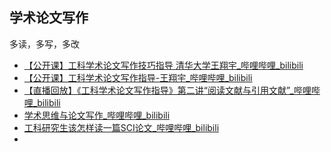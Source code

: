 ## 学术论文写作



多读，多写，多改



- [【公开课】工科学术论文写作技巧指导 清华大学王翔宇_哔哩哔哩_bilibili](https://www.bilibili.com/video/av88373814/)
- [【公开课】工科学术论文写作指导-王翔宇_哔哩哔哩_bilibili](https://www.bilibili.com/video/av90086456/)
- [【直播回放】《工科学术论文写作指导》第二讲“阅读文献与引用文献”_哔哩哔哩_bilibili](https://www.bilibili.com/video/BV1t7411A7bc/?spm_id_from=333.788.recommend_more_video.-1)
- [学术思维与论文写作_哔哩哔哩_bilibili](https://www.bilibili.com/video/BV1UE411573N/?spm_id_from=333.788.recommend_more_video.0)
- [工科研究生该怎样读一篇SCI论文_哔哩哔哩_bilibili](https://www.bilibili.com/video/BV14r4y1N7cF/?spm_id_from=333.788.recommend_more_video.10)
- 

